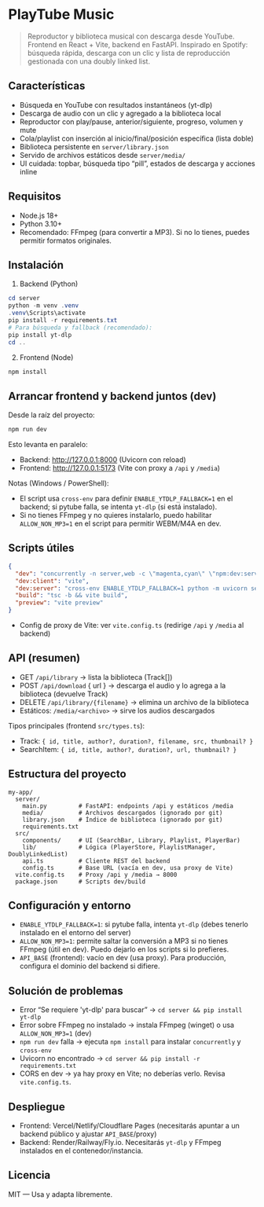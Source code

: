 # PlayTube Music

> Reproductor y biblioteca musical con descarga desde YouTube. Frontend en React + Vite, backend en FastAPI. Inspirado en Spotify: búsqueda rápida, descarga con un clic y lista de reproducción gestionada con una doubly linked list.

## Características

- Búsqueda en YouTube con resultados instantáneos (yt-dlp)
- Descarga de audio con un clic y agregado a la biblioteca local
- Reproductor con play/pause, anterior/siguiente, progreso, volumen y mute
- Cola/playlist con inserción al inicio/final/posición específica (lista doble)
- Biblioteca persistente en `server/library.json`
- Servido de archivos estáticos desde `server/media/`
- UI cuidada: topbar, búsqueda tipo “pill”, estados de descarga y acciones inline

## Requisitos

- Node.js 18+
- Python 3.10+
- Recomendado: FFmpeg (para convertir a MP3). Si no lo tienes, puedes permitir formatos originales.

## Instalación

1) Backend (Python)

```powershell
cd server
python -m venv .venv
.venv\Scripts\activate
pip install -r requirements.txt
# Para búsqueda y fallback (recomendado):
pip install yt-dlp
cd ..
```

2) Frontend (Node)

```powershell
npm install
```

## Arrancar frontend y backend juntos (dev)

Desde la raíz del proyecto:

```powershell
npm run dev
```

Esto levanta en paralelo:
- Backend: http://127.0.0.1:8000 (Uvicorn con reload)
- Frontend: http://127.0.0.1:5173 (Vite con proxy a `/api` y `/media`)

Notas (Windows / PowerShell):
- El script usa `cross-env` para definir `ENABLE_YTDLP_FALLBACK=1` en el backend; si pytube falla, se intenta `yt-dlp` (si está instalado).
- Si no tienes FFmpeg y no quieres instalarlo, puedo habilitar `ALLOW_NON_MP3=1` en el script para permitir WEBM/M4A en dev.

## Scripts útiles

```json
{
  "dev": "concurrently -n server,web -c \"magenta,cyan\" \"npm:dev:server\" \"npm:dev:client\"",
  "dev:client": "vite",
  "dev:server": "cross-env ENABLE_YTDLP_FALLBACK=1 python -m uvicorn server.main:app --reload --host 127.0.0.1 --port 8000",
  "build": "tsc -b && vite build",
  "preview": "vite preview"
}
```

- Config de proxy de Vite: ver `vite.config.ts` (redirige `/api` y `/media` al backend)

## API (resumen)

- GET `/api/library` → lista la biblioteca (Track[])
- POST `/api/download` { url } → descarga el audio y lo agrega a la biblioteca (devuelve Track)
- DELETE `/api/library/{filename}` → elimina un archivo de la biblioteca
- Estáticos: `/media/<archivo>` → sirve los audios descargados

Tipos principales (frontend `src/types.ts`):

- Track: `{ id, title, author?, duration?, filename, src, thumbnail? }`
- SearchItem: `{ id, title, author?, duration?, url, thumbnail? }`

## Estructura del proyecto

```
my-app/
  server/
    main.py         # FastAPI: endpoints /api y estáticos /media
    media/          # Archivos descargados (ignorado por git)
    library.json    # Índice de biblioteca (ignorado por git)
    requirements.txt
  src/
    components/     # UI (SearchBar, Library, Playlist, PlayerBar)
    lib/            # Lógica (PlayerStore, PlaylistManager, DoublyLinkedList)
    api.ts          # Cliente REST del backend
    config.ts       # Base URL (vacía en dev, usa proxy de Vite)
  vite.config.ts    # Proxy /api y /media → 8000
  package.json      # Scripts dev/build
```

## Configuración y entorno

- `ENABLE_YTDLP_FALLBACK=1`: si pytube falla, intenta `yt-dlp` (debes tenerlo instalado en el entorno del server)
- `ALLOW_NON_MP3=1`: permite saltar la conversión a MP3 si no tienes FFmpeg (útil en dev). Puedo dejarlo en los scripts si lo prefieres.
- `API_BASE` (frontend): vacío en dev (usa proxy). Para producción, configura el dominio del backend si difiere.

## Solución de problemas

- Error “Se requiere 'yt-dlp' para buscar” → `cd server && pip install yt-dlp`
- Error sobre FFmpeg no instalado → instala FFmpeg (winget) o usa `ALLOW_NON_MP3=1` (dev)
- `npm run dev` falla → ejecuta `npm install` para instalar `concurrently` y `cross-env`
- Uvicorn no encontrado → `cd server && pip install -r requirements.txt`
- CORS en dev → ya hay proxy en Vite; no deberías verlo. Revisa `vite.config.ts`.

## Despliegue

- Frontend: Vercel/Netlify/Cloudflare Pages (necesitarás apuntar a un backend público y ajustar `API_BASE`/proxy)
- Backend: Render/Railway/Fly.io. Necesitarás `yt-dlp` y FFmpeg instalados en el contenedor/instancia.

## Licencia

MIT — Usa y adapta libremente.
